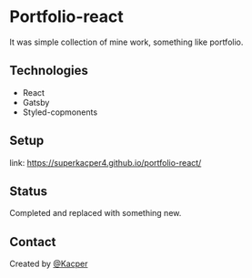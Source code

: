 # Portfolio-react
It was simple collection of mine work, something like portfolio.

## Technologies
* React
* Gatsby
* Styled-copmonents

## Setup
link: https://superkacper4.github.io/portfolio-react/

## Status
Completed and replaced with something new. 

## Contact
Created by [@Kacper](https://github.com/superkacper4)
